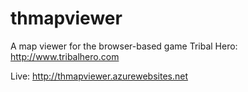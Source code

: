 thmapviewer
===========

A map viewer for the browser-based game Tribal Hero: http://www.tribalhero.com

Live: http://thmapviewer.azurewebsites.net

